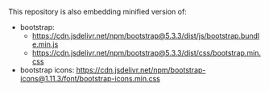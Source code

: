 This repository is also embedding minified version of:
- bootstrap: 
  * <https://cdn.jsdelivr.net/npm/bootstrap@5.3.3/dist/js/bootstrap.bundle.min.js>
  * <https://cdn.jsdelivr.net/npm/bootstrap@5.3.3/dist/css/bootstrap.min.css>
- bootstrap icons:
  <https://cdn.jsdelivr.net/npm/bootstrap-icons@1.11.3/font/bootstrap-icons.min.css>
